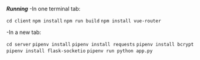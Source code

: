 **_Running_**
-In one terminal tab:

`cd client`
`npm install`
`npm run build`
`npm install vue-router`

-In a new tab:

`cd server`
`pipenv install`
`pipenv install requests`
`pipenv install bcrypt`
`pipenv install flask-socketio`
`pipenv run python app.py`
